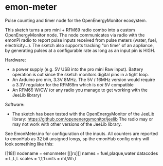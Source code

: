 # emon-meter
Pulse counting and timer node for the OpenEnergyMonitor ecosystem.

This sketch turns a pro mini + RFM69 radio combo into a custom OpenEnergyMonitor node.
The node communicates via radio with the emonPi radio to report pulse inputs received from pulse meters (water, fuel, electricity...).
The sketch also supports tracking "on time" of an appliance, by generating pulses at a configurable rate as long as an input pin is HIGH.

Hardware:
- a power supply (e.g. 5V USB into the pro mini Raw input). Battery operation is out since the sketch monitors digital pins in a tight loop.
- An Arduino pro min, 3.3V 8MHz. The 5V / 16MHz version would require a 3.3V regulator for the RFM69m which is *not* 5V compatible
- An RFM69 W/CW (or any radio you manage to get working with the JeeLib library)

Software:
- The sketch has been tested with the OpenEnergyMonitor of the JeeLib library:
  https://github.com/openenergymonitor/jeelib
  The radio may or may not work with other versions of the JeeLib library.
  
See EmonMeter.ino for configuration of the inputs. All counters are reported to emonHub as 32 bit unsigned longs, sp the emonHub config entry will look something like this:

[[18]]
    nodename = emonmeter
    [[[rx]]]
        names = fuel,plaque,water
        datacodes = L,L,L
        scales = 1,1,1
        units = ml,Wh,l
